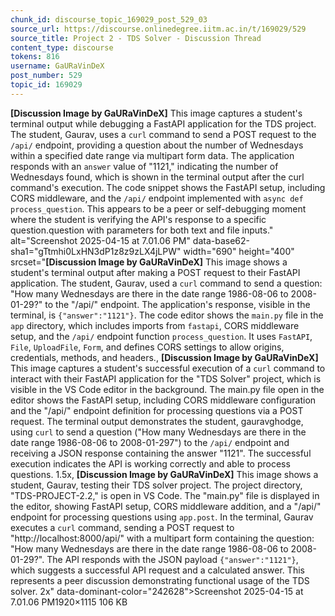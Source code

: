 ```yaml
---
chunk_id: discourse_topic_169029_post_529_03
source_url: https://discourse.onlinedegree.iitm.ac.in/t/169029/529
source_title: Project 2 - TDS Solver - Discussion Thread
content_type: discourse
tokens: 816
username: GaURaVinDeX
post_number: 529
topic_id: 169029
---
```


**[Discussion Image by GaURaVinDeX]** This image captures a student's terminal output while debugging a FastAPI application for the TDS project. The student, Gaurav, uses a `curl` command to send a POST request to the `/api/` endpoint, providing a question about the number of Wednesdays within a specified date range via multipart form data. The application responds with an `answer` value of "1121," indicating the number of Wednesdays found, which is shown in the terminal output after the curl command's execution. The code snippet shows the FastAPI setup, including CORS middleware, and the `/api/` endpoint implemented with `async def process_question`. This appears to be a peer or self-debugging moment where the student is verifying the API's response to a specific question.question with parameters for both text and file inputs." alt="Screenshot 2025-04-15 at 7.01.06 PM" data-base62-sha1="gTtmhi0LxHN3dP1z8z9zLX4jLPW" width="690" height="400" srcset="**[Discussion Image by GaURaVinDeX]** This image shows a student's terminal output after making a POST request to their FastAPI application. The student, Gaurav, used a `curl` command to send a question: "How many Wednesdays are there in the date range 1986-08-06 to 2008-01-29?" to the "/api/" endpoint. The application's response, visible in the terminal, is `{"answer":"1121"}`. The code editor shows the `main.py` file in the `app` directory, which includes imports from `fastapi`, CORS middleware setup, and the `/api/` endpoint function `process_question`. It uses `FastAPI`, `File`, `UploadFile`, `Form`, and defines CORS settings to allow origins, credentials, methods, and headers., **[Discussion Image by GaURaVinDeX]** This image captures a student's successful execution of a `curl` command to interact with their FastAPI application for the "TDS Solver" project, which is visible in the VS Code editor in the background. The main.py file open in the editor shows the FastAPI setup, including CORS middleware configuration and the "/api/" endpoint definition for processing questions via a POST request. The terminal output demonstrates the student, gauravghodge, using `curl` to send a question ("How many Wednesdays are there in the date range 1986-08-06 to 2008-01-297") to the `/api/` endpoint and receiving a JSON response containing the answer "1121". The successful execution indicates the API is working correctly and able to process questions. 1.5x, **[Discussion Image by GaURaVinDeX]** This image shows a student, Gaurav, testing their TDS solver project. The project directory, "TDS-PROJECT-2.2," is open in VS Code. The "main.py" file is displayed in the editor, showing FastAPI setup, CORS middleware addition, and a "/api/" endpoint for processing questions using `app.post`. In the terminal, Gaurav executes a `curl` command, sending a POST request to "http://localhost:8000/api/" with a multipart form containing the question: "How many Wednesdays are there in the date range 1986-08-06 to 2008-01-29?". The API responds with the JSON payload `{"answer":"1121"}`, which suggests a successful API request and a calculated answer. This represents a peer discussion demonstrating functional usage of the TDS solver. 2x" data-dominant-color="242628">Screenshot 2025-04-15 at 7.01.06 PM1920×1115 106 KB
